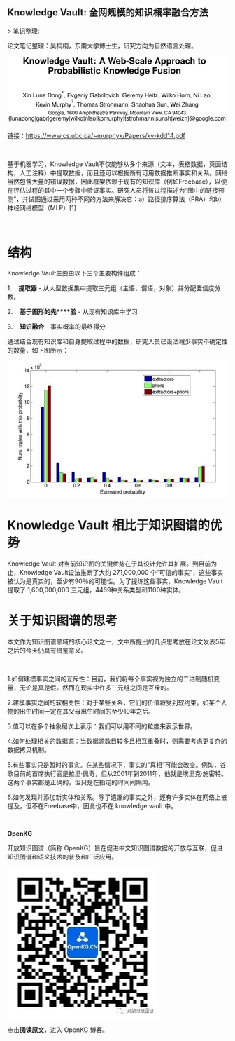 
## Knowledge Vault: 全网规模的知识概率融合方法

&gt; 笔记整理: 

论文笔记整理：吴桐桐，东南大学博士生，研究方向为自然语言处理。



![](img/Knowledge-Vault:-全网规模的知识概率融合方法.md_1.png)

链接：https://www.cs.ubc.ca/~murphyk/Papers/kv-kdd14.pdf

 

基于机器学习，Knowledge Vault不仅能够从多个来源（文本，表格数据，页面结构，人工注释）中提取数据，而且还可以根据所有可用数据推断事实和关系。网络当然包含大量的错误数据，因此框架依赖于现有的知识库（例如Freebase），以便在评估过程的其中一个步骤中验证事实。研究人员将该过程描述为“图中的链接预测”，并试图通过采用两种不同的方法来解决它：a）路径排序算法（PRA）和b）神经网络模型（MLP）[1]

 

# **结构**

Knowledge Vault主要由以下三个主要构件组成：

1.    **提取器** - 从大型数据集中提取三元组（主语，谓语，对象）并分配置信度分数。

2.    **基于****图****形的先****验** - 从现有知识库中学习

3.    **知****识****融合** - 事实概率的最终得分

通过结合现有知识库和自身提取过程中的数据，研究人员已设法减少事实不确定性的数量，如下图所示：

![](img/Knowledge-Vault:-全网规模的知识概率融合方法.md_2.png)

# **Knowledge Vault 相比于知识图谱的优势**

Knowledge Vault 对当前知识图的关键优势在于其设计允许其扩展。到目前为止，Knowledge Vault设法推断了大约 271,000,000 个“可信的事实”，这些事实被认为是真实的，至少有90％的可能性。为了提炼这些事实，Knowledge Vault 提取了 1,600,000,000 三元组，4469种关系类型和1100种实体。

# **关于知识图谱的思考**

本文作为知识图谱领域的核心论文之一，文中所提出的几点思考放在论文发表5年之后的今天仍具有借鉴意义。

 

1.如何建模事实之间的互斥性：目前，我们将每个事实视为独立的二进制随机变量，无论是真是假。然而在现实中许多三元组之间是互斥的。

2.建模事实之间的软相关性：对于某些关系，它们的价值将受到软约束。如某个人物的出生时间一定在其父母出生时间的至少10年之后。

3.值可以在多个抽象层次上表示：我们可以用不同的粒度来表示世界。

4.如何处理相关的数据源：当数据源数目较多且相互重叠时，则需要考虑更复杂的数据拷贝机制。

5.有些事实只是暂时的事实。在某些情况下，事实的“真相”可能会改变。例如，谷歌目前的首席执行官是拉里·佩奇，但从2001年到2011年，他就是埃里克·施密特。这两个事实都是正确的，但只是在指定的时间间隔内。

6.如何发现并添加新实体和关系。除了遗漏的事实之外，还有许多实体在网络上被提及，但不在Freebase中，因此也不在 knowledge vault 中。

 



**OpenKG**



开放知识图谱（简称 OpenKG）旨在促进中文知识图谱数据的开放与互联，促进知识图谱和语义技术的普及和广泛应用。

![](img/Knowledge-Vault:-全网规模的知识概率融合方法.md_3.jpeg)

点击**阅读原文**，进入 OpenKG 博客。
